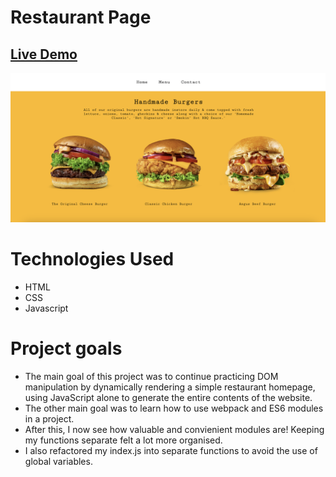 # Restaurant Page

## [Live Demo](https://erinsophie.github.io/restaurant-page/)

![Menu Page](dist/img/menu-page.png)

# Technologies Used 

- HTML
- CSS
- Javascript

# Project goals

- The main goal of this project was to continue practicing DOM manipulation by dynamically rendering a simple restaurant homepage, using JavaScript alone to generate the entire contents of the website.
- The other main goal was to learn how to use webpack and ES6 modules in a project.
- After this, I now see how valuable and convienient modules are! Keeping my functions separate felt a lot more organised. 
- I also refactored my index.js into separate functions to avoid the use of global variables.